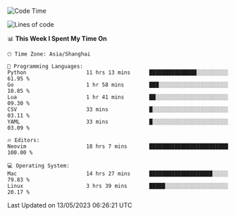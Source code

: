 <!--START_SECTION:waka-->
![Code Time](http://img.shields.io/badge/Code%20Time-1%2C365%20hrs%2018%20mins-blue)

![Lines of code](https://img.shields.io/badge/From%20Hello%20World%20I%27ve%20Written-260.1%20thousand%20lines%20of%20code-blue)

📊 **This Week I Spent My Time On** 

```text
🕑︎ Time Zone: Asia/Shanghai

💬 Programming Languages: 
Python                   11 hrs 13 mins      ███████████████░░░░░░░░░░   61.95 % 
Go                       1 hr 58 mins        ███░░░░░░░░░░░░░░░░░░░░░░   10.85 % 
Lua                      1 hr 41 mins        ██░░░░░░░░░░░░░░░░░░░░░░░   09.30 % 
CSV                      33 mins             █░░░░░░░░░░░░░░░░░░░░░░░░   03.11 % 
YAML                     33 mins             █░░░░░░░░░░░░░░░░░░░░░░░░   03.09 % 

🔥 Editors: 
Neovim                   18 hrs 7 mins       █████████████████████████   100.00 % 

💻 Operating System: 
Mac                      14 hrs 27 mins      ████████████████████░░░░░   79.83 % 
Linux                    3 hrs 39 mins       █████░░░░░░░░░░░░░░░░░░░░   20.17 % 
```


 Last Updated on 13/05/2023 06:26:21 UTC
<!--END_SECTION:waka-->
